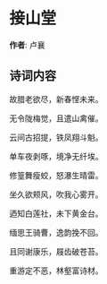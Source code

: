 # 接山堂

**作者**: 卢襄

## 诗词内容

故腊老欲尽，新春悭未来。

无令陇梅觉，且遣山禽催。

云间古招提，铁凤翔斗魁。

单车夜剥啄，境净无纤埃。

修篁舞瘦蛟，怒瀑生晴雷。

坐久欲颊风，吹我心雾开。

迺知白莲社，未下黄金台。

缅思王骑曹，逸韵挽不回。

且同谢康乐，屐齿破苍苔。

重游定不恶，林壑富诗材。

